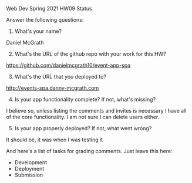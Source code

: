 
Web Dev Spring 2021 HW09 Status

Answer the following questions:


1. What's your name?

Daniel McGrath

2. What's the URL of the github repo with your work for this HW?

https://github.com/danielmcgrath10/event-app-spa

3. What's the URL that you deployed to?

http://events-spa.danny-mcgrath.com

4. Is your app functionality complete? If not, what's missing?

I believe so, unless listing the comments and invites is necessary
I have all of the core functionality. I am not sure I can delete
users either.

5. Is your app properly deployed? If not, what went wrong?

It should be, it was when I was testing it



And here's a list of tasks for grading comments. Just leave this here:
 - Development
 - Deployment
 - Submission
